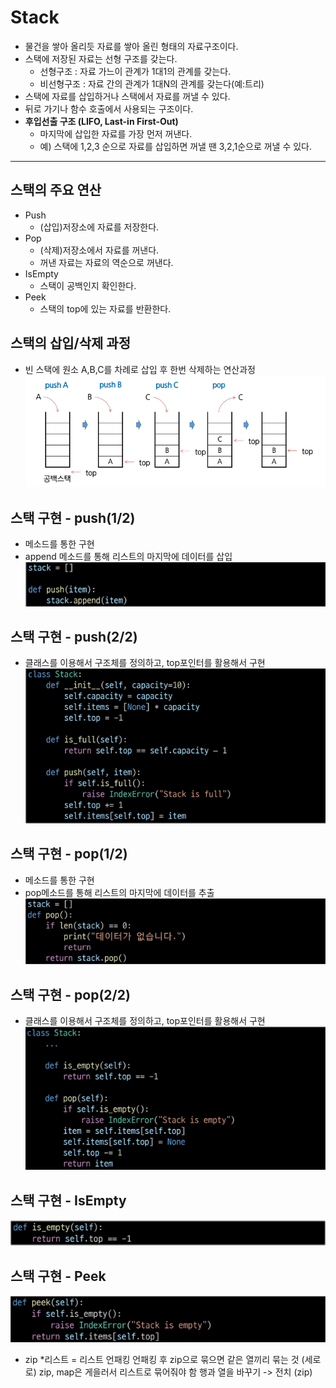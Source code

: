 # Stack
- 물건을 쌓아 올리듯 자료를 쌓아 올린 형태의 자료구조이다.
- 스택에 저장된 자료는 선형 구조를 갖는다.
    - 선형구조 : 자료 가느이 관계가 1대1의 관계를 갖는다.
    - 비선형구조 : 자료 간의 관계가 1대N의 관계를 갖는다(예:트리)
- 스택에 자료를 삽입하거나 스택에서 자료를 꺼낼 수 있다.
- 뒤로 가기나 함수 호출에서 사용되는 구조이다.
- **후입선출 구조 (LIFO, Last-in First-Out)**
    - 마지막에 삽입한 자료를 가장 먼저 꺼낸다.
    - 예) 스택에 1,2,3 순으로 자료를 삽입하면 꺼낼 땐 3,2,1순으로 꺼낼 수 있다.
---
## 스택의 주요 연산
- Push 
    - (삽입)저장소에 자료를 저장한다.
- Pop
    - (삭제)저장소에서 자료를 꺼낸다.
    - 꺼낸 자료는 자료의 역순으로 꺼낸다.
- IsEmpty
    - 스택이 공백인지 확인한다.
- Peek
    - 스택의 top에 있는 자료를 반환한다.

## 스택의 삽입/삭제 과정
- 빈 스택에 원소 A,B,C를 차례로 삽입 후 한번 삭제하는 연산과정
![stack](./stack1.png)

## 스택 구현 - push(1/2)
- 메소드를 통한 구현
- append 메소드를 통해 리스트의 마지막에 데이터를 삽입
![push](push1.png)
## 스택 구현 - push(2/2)
- 클래스를 이용해서 구조체를 정의하고, top포인터를 활용해서 구현
![push2](push2.png)
## 스택 구현 - pop(1/2)
- 메소드를 통한 구현
- pop메소드를 통해 리스트의 마지막에 데이터를 추출
![pop1](pop1.png)
## 스택 구현 - pop(2/2)
- 클래스를 이용해서 구조체를 정의하고, top포인터를 활용해서 구현
![pop2](pop2.png)
## 스택 구현 - IsEmpty
![IsEmpty](isempty.png)
## 스택 구현 - Peek
![Peek](peek.png)

- zip
*리스트 = 리스트 언패킹
언패킹 후 zip으로 묶으면 같은 열끼리 묶는 것 (세로로)
zip, map은 게을러서 리스트로 묶어줘야 함
행과 열을 바꾸기 -> 전치 (zip)